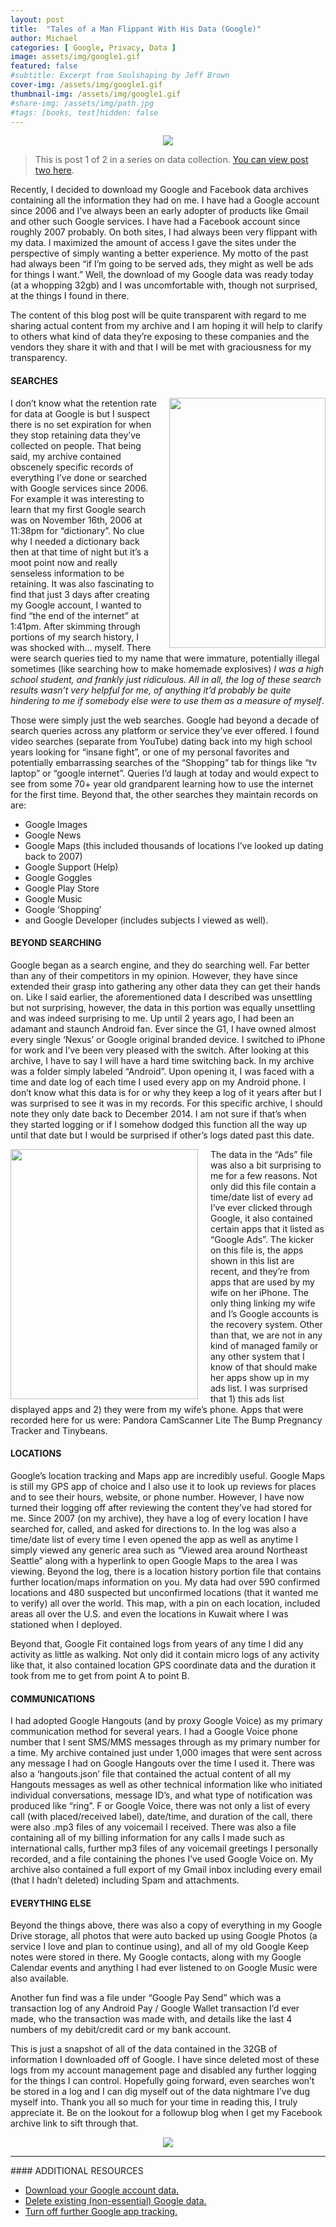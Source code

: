 ```yaml
---
layout: post
title:  "Tales of a Man Flippant With His Data (Google)"
author: Michael
categories: [ Google, Privacy, Data ]
image: assets/img/google1.gif
featured: false
#subtitle: Excerpt from Soulshaping by Jeff Brown
cover-img: /assets/img/google1.gif
thumbnail-img: /assets/img/google1.gif
#share-img: /assets/img/path.jpg
#tags: [books, test]hidden: false
---
```

<p><center><img src="/assets/img/google1.gif"></center>
<blockquote>This is post 1 of 2 in a series on data collection. <a href="/data-facebook/">You can view post two here</a>.</blockquote></p>

Recently, I decided to download my Google and Facebook data archives containing all the information they had on me. I have had a Google account since 2006 and I’ve always been an early adopter of products like Gmail and other such Google services. I have had a Facebook account since roughly 2007 probably. On both sites, I had always been very flippant with my data. I maximized the amount of access I gave the sites under the perspective of simply wanting a better experience. My motto of the past had always been “if I’m going to be served ads, they might as well be ads for things I want.” Well, the download of my Google data was ready today (at a whopping 32gb) and I was uncomfortable with, though not surprised, at the things I found in there.

The content of this blog post will be quite transparent with regard to me sharing actual content from my archive and I am hoping it will help to clarify to others what kind of data they’re exposing to these companies and the vendors they share it with and that I will be met with graciousness for my transparency.

#### SEARCHES

<img src="/assets/img/google3.png" width="250" height="400" style="float: right; margin-left: 20px; margin-bottom: 5px">
I don’t know what the retention rate for data at Google is but I suspect there is no set expiration for when they stop retaining data they’ve collected on people. That being said, my archive contained obscenely specific records of everything I’ve done or searched with Google services since 2006. For example it was interesting to learn that my first Google search was on November 16th, 2006 at 11:38pm for “dictionary”. No clue why I needed a dictionary back then at that time of night but it’s a moot point now and really senseless information to be retaining. It was also fascinating to find that just 3 days after creating my Google account, I wanted to find “the end of the internet” at 1:41pm. After skimming through portions of my search history, I was shocked with… myself. There were search queries tied to my name that were immature, potentially illegal sometimes (like searching how to make homemade explosives) <i>I was a high school student, and frankly just ridiculous. All in all, the log of these search results wasn’t very helpful for me, of anything it’d probably be quite hindering to me if somebody else were to use them as a measure of myself</i>.

Those were simply just the web searches. Google had beyond a decade of search queries across any platform or service they’ve ever offered. I found video searches (separate from YouTube) dating back into my high school years looking for “insane fight”, or one of my personal favorites and potentially embarrassing searches of the “Shopping” tab for things like “tv laptop” or “google internet”. Queries I’d laugh at today and would expect to see from some 70+ year old grandparent learning how to use the internet for the first time. Beyond that, the other searches they maintain records on are:
<ul>
<li>Google Images</li>
<li>Google News</li>
<li>Google Maps (this included thousands of locations I’ve looked up dating back to 2007)</li>
<li>Google Support (Help)</li>
<li>Google Goggles</li>
<li>Google Play Store</li>
<li>Google Music</li>
<li>Google ‘Shopping’</li>
<li>and Google Developer (includes subjects I viewed as well).</li>
</ul>

#### BEYOND SEARCHING

Google began as a search engine, and they do searching well. Far better than any of their competitors in my opinion. However, they have since extended their grasp into gathering any other data they can get their hands on. Like I said earlier, the aforementioned data I described was unsettling but not surprising, however, the data in this portion was equally unsettling and was indeed surprising to me.
Up until 2 years ago, I had been an adamant and staunch Android fan. Ever since the G1, I have owned almost every single ‘Nexus’ or Google original branded device. I switched to iPhone for work and I’ve been very pleased with the switch. After looking at this archive, I have to say I will have a hard time switching back. In my archive was a folder simply labeled “Android”. Upon opening it, I was faced with a time and date log of each time I used every app on my Android phone. I don’t know what this data is for or why they keep a log of it years after but I was surprised to see it was in my records. For this specific archive, I should note they only date back to December 2014. I am not sure if that’s when they started logging or if I somehow dodged this function all the way up until that date but I would be surprised if other’s logs dated past this date.

<img src="/assets/img/google4.png" width="300" height="400" style="float: left; margin-right: 20px; margin-bottom: 5px margin-top: 5px">

The data in the “Ads” file was also a bit surprising to me for a few reasons. Not only did this file contain a time/date list of every ad I’ve ever clicked through Google, it also contained certain apps that it listed as “Google Ads”. The kicker on this file is, the apps shown in this list are recent, and they’re from apps that are used by my wife on her iPhone. The only thing linking my wife and I’s Google accounts is the recovery system. Other than that, we are not in any kind of managed family or any other system that I know of that should make her apps show up in my ads list. I was surprised that 1) this ads list displayed apps and 2) they were from my wife’s phone. Apps that were recorded here for us were:
Pandora
CamScanner Lite
The Bump
Pregnancy Tracker
and Tinybeans.

#### LOCATIONS

Google’s location tracking and Maps app are incredibly useful. Google Maps is still my GPS app of choice and I also use it to look up reviews for places and to see their hours, website, or phone number. However, I have now turned their logging off after reviewing the content they’ve had stored for me. Since 2007 (on my archive), they have a log of every location I have searched for, called, and asked for directions to. In the log was also a time/date list of every time I even opened the app as well as anytime I simply viewed any generic area such as “Viewed area around Northeast Seattle” along with a hyperlink to open Google Maps to the area I was viewing. Beyond the log, there is a location history portion file that contains further location/maps information on you. My data had over 590 confirmed locations and 480 suspected but unconfirmed locations (that it wanted me to verify) all over the world. This map, with a pin on each location, included areas all over the U.S. and even the locations in Kuwait where I was stationed when I deployed.

Beyond that, Google Fit contained logs from years of any time I did any activity as little as walking. Not only did it contain micro logs of any activity like that, it also contained location GPS coordinate data and the duration it took from me to get from point A to point B.

#### COMMUNICATIONS

I had adopted Google Hangouts (and by proxy Google Voice) as my primary communication method for several years. I had a Google Voice phone number that I sent SMS/MMS messages through as my primary number for a time. My archive contained just under 1,000 images that were sent across any message I had on Google Hangouts over the time I used it. There was also a ‘hangouts.json’ file that contained the actual content of all my Hangouts messages as well as other technical information like who initiated individual conversations, message ID’s, and what type of notification was produced like “ring”.
F
or Google Voice, there was not only a list of every call (with placed/received label), date/time, and duration of the call, there were also .mp3 files of any voicemail I received. There was also a file containing all of my billing information for any calls I made such as international calls, further mp3 files of any voicemail greetings I personally recorded, and a file containing the phones I’ve used Google Voice on.
My archive also contained a full export of my Gmail inbox including every email (that I hadn’t deleted) including Spam and attachments.

#### EVERYTHING ELSE

Beyond the things above, there was also a copy of everything in my Google Drive storage, all photos that were auto backed up using Google Photos (a service I love and plan to continue using), and all of my old Google Keep notes were stored in there. My Google contacts, along with my Google Calendar events and anything I had ever listened to on Google Music were also available.

Another fun find was a file under “Google Pay Send” which was a transaction log of any Android Pay / Google Wallet transaction I’d ever made, who the transaction was made with, and details like the last 4 numbers of my debit/credit card or my bank account.

This is just a snapshot of all of the data contained in the 32GB of information I downloaded off of Google. I have since deleted most of these logs from my account management page and disabled any further logging for the things I can control. Hopefully going forward, even searches won’t be stored in a log and I can dig myself out of the data nightmare I’ve dug myself into. Thank you all so much for your time in reading this, I truly appreciate it. Be on the lookout for a followup blog when I get my Facebook archive link to sift through that.
<p><center><img src="/assets/img/google5.png"></center>
<hr>
#### ADDITIONAL RESOURCES

<ul>
<li><a href="https://takeout.google.com/settings/takeout/">Download your Google account data.</a></li>
<li><a href="https://myactivity.google.com/delete-activity">Delete existing (non-essential) Google data.</a></li>
<li><a href="https://myaccount.google.com/activitycontrols">Turn off further Google app tracking.</a></li>
</ul>
